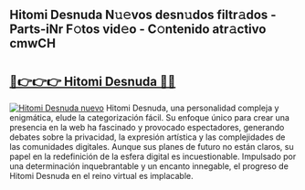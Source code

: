 ## Hitomi Desnuda N𝚞𝚎vos desn𝚞dos filtr𝚊dos - Parts-iNr F𝚘tos vid𝚎o - C𝚘ntenido atr𝚊ctivo cmwCH

# <h2><a href="http://mbczk9.tromn.icu/?c=Hitomi+Desnuda">🔗👉👉👉 Hitomi Desnuda 🔗🔗</a></h2>

[![Hitomi Desnuda nuevo](https://i.imgur.com/pEAQMta.gif)](http://mbczk9.tromn.icu/?c=Hitomi+Desnuda)
Hitomi Desnuda, una personalidad compleja y enigmática, elude la categorización fácil. Su enfoque único para crear una presencia en la web ha fascinado y provocado espectadores, generando debates sobre la privacidad, la expresión artística y las complejidades de las comunidades digitales. Aunque sus planes de futuro no están claros, su papel en la redefinición de la esfera digital es incuestionable. Impulsado por una determinación inquebrantable y un encanto innegable, el progreso de Hitomi Desnuda en el reino virtual es implacable.
